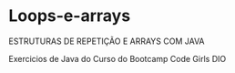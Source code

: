 # Loops-e-arrays

ESTRUTURAS DE REPETIÇÃO E ARRAYS COM JAVA 

Exercicios de Java do Curso do Bootcamp Code Girls DIO
